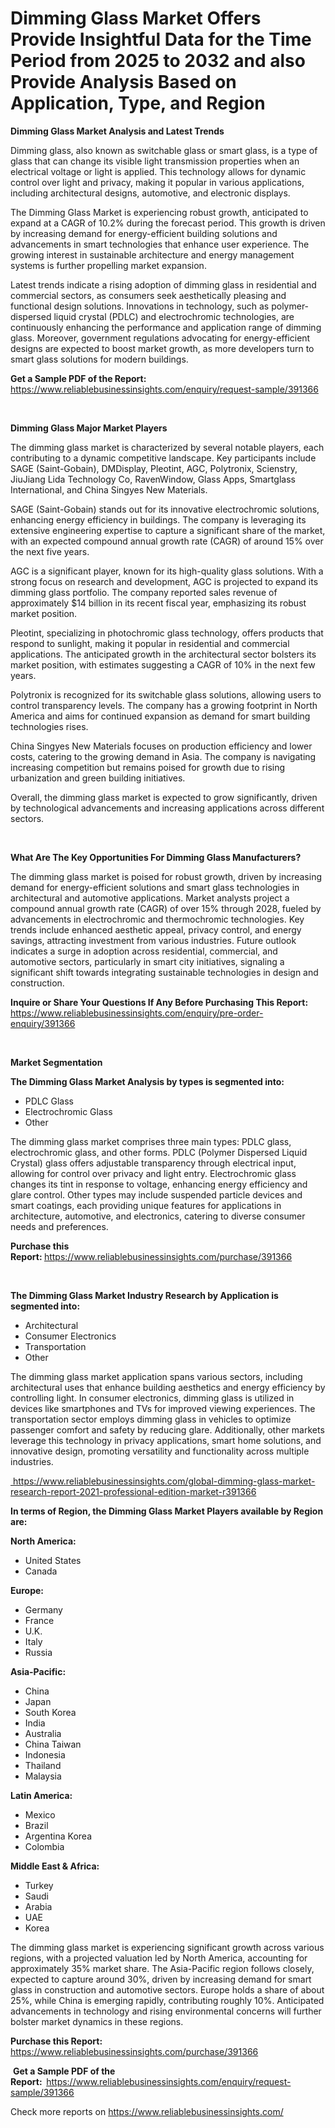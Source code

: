 <p><h1>Dimming Glass Market Offers Provide Insightful Data for the Time Period from 2025 to 2032 and also Provide Analysis Based on Application, Type, and Region</h1></p><p><strong>Dimming Glass Market Analysis and Latest Trends</strong></p>
<p><p>Dimming glass, also known as switchable glass or smart glass, is a type of glass that can change its visible light transmission properties when an electrical voltage or light is applied. This technology allows for dynamic control over light and privacy, making it popular in various applications, including architectural designs, automotive, and electronic displays.</p><p>The Dimming Glass Market is experiencing robust growth, anticipated to expand at a CAGR of 10.2% during the forecast period. This growth is driven by increasing demand for energy-efficient building solutions and advancements in smart technologies that enhance user experience. The growing interest in sustainable architecture and energy management systems is further propelling market expansion.</p><p>Latest trends indicate a rising adoption of dimming glass in residential and commercial sectors, as consumers seek aesthetically pleasing and functional design solutions. Innovations in technology, such as polymer-dispersed liquid crystal (PDLC) and electrochromic technologies, are continuously enhancing the performance and application range of dimming glass. Moreover, government regulations advocating for energy-efficient designs are expected to boost market growth, as more developers turn to smart glass solutions for modern buildings.</p></p>
<p><strong>Get a Sample PDF of the Report:&nbsp;</strong> <a href="https://www.reliablebusinessinsights.com/enquiry/request-sample/391366?utm_campaign=3133&utm_medium=2&utm_source=Github&utm_content=ia&utm_term=29032025&utm_id=dimming-glass">https://www.reliablebusinessinsights.com/enquiry/request-sample/391366</a></p>
<p>&nbsp;</p>
<p><strong>Dimming Glass Major Market Players</strong></p>
<p><p>The dimming glass market is characterized by several notable players, each contributing to a dynamic competitive landscape. Key participants include SAGE (Saint-Gobain), DMDisplay, Pleotint, AGC, Polytronix, Scienstry, JiuJiang Lida Technology Co, RavenWindow, Glass Apps, Smartglass International, and China Singyes New Materials.</p><p>SAGE (Saint-Gobain) stands out for its innovative electrochromic solutions, enhancing energy efficiency in buildings. The company is leveraging its extensive engineering expertise to capture a significant share of the market, with an expected compound annual growth rate (CAGR) of around 15% over the next five years.</p><p>AGC is a significant player, known for its high-quality glass solutions. With a strong focus on research and development, AGC is projected to expand its dimming glass portfolio. The company reported sales revenue of approximately $14 billion in its recent fiscal year, emphasizing its robust market position.</p><p>Pleotint, specializing in photochromic glass technology, offers products that respond to sunlight, making it popular in residential and commercial applications. The anticipated growth in the architectural sector bolsters its market position, with estimates suggesting a CAGR of 10% in the next few years.</p><p>Polytronix is recognized for its switchable glass solutions, allowing users to control transparency levels. The company has a growing footprint in North America and aims for continued expansion as demand for smart building technologies rises.</p><p>China Singyes New Materials focuses on production efficiency and lower costs, catering to the growing demand in Asia. The company is navigating increasing competition but remains poised for growth due to rising urbanization and green building initiatives.</p><p>Overall, the dimming glass market is expected to grow significantly, driven by technological advancements and increasing applications across different sectors.</p></p>
<p>&nbsp;</p>
<p><strong>What Are The Key Opportunities For Dimming Glass Manufacturers?</strong></p>
<p><p>The dimming glass market is poised for robust growth, driven by increasing demand for energy-efficient solutions and smart glass technologies in architectural and automotive applications. Market analysts project a compound annual growth rate (CAGR) of over 15% through 2028, fueled by advancements in electrochromic and thermochromic technologies. Key trends include enhanced aesthetic appeal, privacy control, and energy savings, attracting investment from various industries. Future outlook indicates a surge in adoption across residential, commercial, and automotive sectors, particularly in smart city initiatives, signaling a significant shift towards integrating sustainable technologies in design and construction. </p></p>
<p><strong>Inquire or Share Your Questions If Any Before Purchasing This Report:</strong> <a href="https://www.reliablebusinessinsights.com/enquiry/pre-order-enquiry/391366?utm_campaign=3133&utm_medium=2&utm_source=Github&utm_content=ia&utm_term=29032025&utm_id=dimming-glass">https://www.reliablebusinessinsights.com/enquiry/pre-order-enquiry/391366</a></p>
<p>&nbsp;</p>
<p><strong>Market Segmentation</strong></p>
<p><strong>The Dimming Glass Market Analysis by types is segmented into:</strong></p>
<p><ul><li>PDLC Glass</li><li>Electrochromic Glass</li><li>Other</li></ul></p>
<p><p>The dimming glass market comprises three main types: PDLC glass, electrochromic glass, and other forms. PDLC (Polymer Dispersed Liquid Crystal) glass offers adjustable transparency through electrical input, allowing for control over privacy and light entry. Electrochromic glass changes its tint in response to voltage, enhancing energy efficiency and glare control. Other types may include suspended particle devices and smart coatings, each providing unique features for applications in architecture, automotive, and electronics, catering to diverse consumer needs and preferences.</p></p>
<p><strong>Purchase this Report:&nbsp;</strong><a href="https://www.reliablebusinessinsights.com/purchase/391366?utm_campaign=3133&utm_medium=2&utm_source=Github&utm_content=ia&utm_term=29032025&utm_id=dimming-glass">https://www.reliablebusinessinsights.com/purchase/391366</a></p>
<p>&nbsp;</p>
<p><strong>The Dimming Glass Market Industry Research by Application is segmented into:</strong></p>
<p><ul><li>Architectural</li><li>Consumer Electronics</li><li>Transportation</li><li>Other</li></ul></p>
<p><p>The dimming glass market application spans various sectors, including architectural uses that enhance building aesthetics and energy efficiency by controlling light. In consumer electronics, dimming glass is utilized in devices like smartphones and TVs for improved viewing experiences. The transportation sector employs dimming glass in vehicles to optimize passenger comfort and safety by reducing glare. Additionally, other markets leverage this technology in privacy applications, smart home solutions, and innovative design, promoting versatility and functionality across multiple industries.</p></p>
<p><a href="https://www.reliablebusinessinsights.com/global-dimming-glass-market-research-report-2021-professional-edition-market-r391366?utm_campaign=3133&utm_medium=2&utm_source=Github&utm_content=ia&utm_term=29032025&utm_id=dimming-glass">&nbsp;https://www.reliablebusinessinsights.com/global-dimming-glass-market-research-report-2021-professional-edition-market-r391366</a></p>
<p><strong>In terms of Region, the Dimming Glass Market Players available by Region are:</strong></p>
<p>
    <p> <strong> North America: </strong>
        <ul>
            <li>United States</li>
            <li>Canada</li>
        </ul>
        </p> 
    <p> <strong> Europe: </strong>
        <ul>
            <li>Germany</li>
            <li>France</li>
            <li>U.K.</li>
            <li>Italy</li>
            <li>Russia</li>
        </ul>
        </p> 
    <p> <strong> Asia-Pacific: </strong>
        <ul>
            <li>China</li>
            <li>Japan</li>
            <li>South Korea</li>
            <li>India</li>
            <li>Australia</li>
            <li>China Taiwan</li>
            <li>Indonesia</li>
            <li>Thailand</li>
            <li>Malaysia</li>
        </ul>
        </p> 
    <p> <strong> Latin America: </strong>
        <ul>
            <li>Mexico</li>
            <li>Brazil</li>
            <li>Argentina Korea</li>
            <li>Colombia</li>
        </ul>
        </p> 
    <p> <strong> Middle East & Africa: </strong>
        <ul>
            <li>Turkey</li>
            <li>Saudi</li>
            <li>Arabia</li>
            <li>UAE</li>
            <li>Korea</li>
        </ul>
    </p>
    </p>
<p><p>The dimming glass market is experiencing significant growth across various regions, with a projected valuation led by North America, accounting for approximately 35% market share. The Asia-Pacific region follows closely, expected to capture around 30%, driven by increasing demand for smart glass in construction and automotive sectors. Europe holds a share of about 25%, while China is emerging rapidly, contributing roughly 10%. Anticipated advancements in technology and rising environmental concerns will further bolster market dynamics in these regions.</p></p>
<p><strong>Purchase this Report: </strong><a href="https://www.reliablebusinessinsights.com/purchase/391366?utm_campaign=3133&utm_medium=2&utm_source=Github&utm_content=ia&utm_term=29032025&utm_id=dimming-glass">https://www.reliablebusinessinsights.com/purchase/391366</a></p>
<p>&nbsp;<strong>Get a Sample PDF of the Report:&nbsp;&nbsp;</strong><a href="https://www.reliablebusinessinsights.com/enquiry/request-sample/391366?utm_campaign=3133&utm_medium=2&utm_source=Github&utm_content=ia&utm_term=29032025&utm_id=dimming-glass">https://www.reliablebusinessinsights.com/enquiry/request-sample/391366</a></p>
<p><strong></strong></p>
<p>Check more reports on <a href="https://www.reliablebusinessinsights.com/?utm_campaign=3133&utm_medium=2&utm_source=Github&utm_content=ia&utm_term=29032025&utm_id=dimming-glass">https://www.reliablebusinessinsights.com/</a></p>